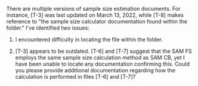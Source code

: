 There are multiple versions of sample size estimation documents. For instance, [T-3] was last updated on March 13, 2022, while [T-8] makes reference to "the sample size calculator documentation found within the folder." I've identified two issues:

1. I encountered difficulty in locating the file within the folder.

2. [T-3] appears to be outdated. [T-6] and [T-7] suggest that the SAM FS employs the same sample size calculation method as SAM CB, yet I have been unable to locate any documentation confirming this. Could you please provide additional documentation regarding how the calculation is performed in files [T-6] and [T-7]?
